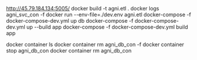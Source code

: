http://45.79.184.134:5005/
docker build -t agni.etl .
docker logs agni_svc_con -f
docker run --env-file=./dev.env agni.etl
docker-compose -f docker-compose-dev.yml up db
docker-compose -f docker-compose-dev.yml up --build app
docker-compose -f docker-compose-dev.yml build app


docker container ls 
docker container rm agni_db_con -f
docker container stop agni_db_con
docker container rm agni_db_con
